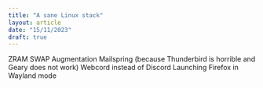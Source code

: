 ```yaml
---
title: "A sane Linux stack"
layout: article
date: "15/11/2023"
draft: true
---
```



ZRAM
SWAP Augmentation
Mailspring (because Thunderbird is horrible and Geary does not work)
Webcord instead of Discord
Launching Firefox in Wayland mode